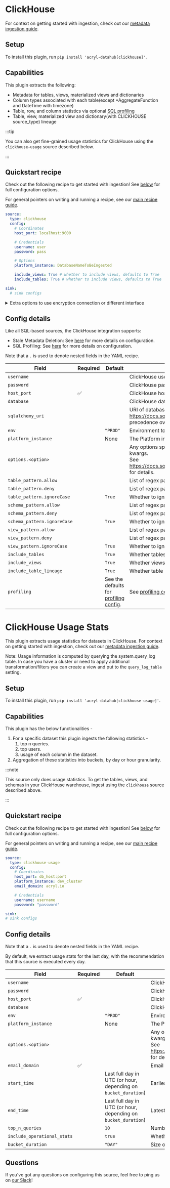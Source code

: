 # ClickHouse

For context on getting started with ingestion, check out our [metadata ingestion guide](../README.md).

## Setup

To install this plugin, run `pip install 'acryl-datahub[clickhouse]'`.

## Capabilities

This plugin extracts the following:

- Metadata for tables, views, materialized views and dictionaries
- Column types associated with each table(except *AggregateFunction and DateTime with timezone)
- Table, row, and column statistics via optional [SQL profiling](./sql_profiles.md)
- Table, view, materialized view and dictionary(with CLICKHOUSE source_type) lineage

:::tip

You can also get fine-grained usage statistics for ClickHouse using the `clickhouse-usage` source described below.

:::

## Quickstart recipe

Check out the following recipe to get started with ingestion! See [below](#config-details) for full configuration options.

For general pointers on writing and running a recipe, see our [main recipe guide](../README.md#recipes).

```yml
source:
  type: clickhouse
  config:
    # Coordinates
    host_port: localhost:9000

    # Credentials
    username: user
    password: pass

    # Options
    platform_instance: DatabaseNameToBeIngested

    include_views: True # whether to include views, defaults to True
    include_tables: True # whether to include views, defaults to True

sink:
  # sink configs
```

<details>
  <summary>Extra options to use encryption connection or different interface</summary>

For the HTTP interface:
```yml
source:
  type: clickhouse
  config:
    host_port: localhost:8443
    protocol: https

```

For the Native interface:
```yml
source:
  type: clickhouse
  config:
    host_port: localhost:9440
    scheme: clickhouse+native
    secure: True
```

</details>

## Config details

Like all SQL-based sources, the ClickHouse integration supports:
- Stale Metadata Deletion: See [here](./stateful_ingestion.md) for more details on configuration.
- SQL Profiling: See [here](./sql_profiles.md) for more details on configuration.

Note that a `.` is used to denote nested fields in the YAML recipe.

| Field                       | Required | Default                                                                    | Description                                                                                                                                                                             |
|-----------------------------|----------|----------------------------------------------------------------------------|-----------------------------------------------------------------------------------------------------------------------------------------------------------------------------------------|
| `username`                  |          |                                                                            | ClickHouse username.                                                                                                                                                                    |
| `password`                  |          |                                                                            | ClickHouse password.                                                                                                                                                                    |
| `host_port`                 | ✅        |                                                                            | ClickHouse host URL.                                                                                                                                                                    |
| `database`                  |          |                                                                            | ClickHouse database to connect.                                                                                                                                                         |
| `sqlalchemy_uri`            |          |          | URI of database to connect to. See https://docs.sqlalchemy.org/en/14/core/engines.html#database-urls. Takes precedence over other connection parameters. |
| `env`                       |          | `"PROD"`                                                                   | Environment to use in namespace when constructing URNs.                                                                                                                                 |
| `platform_instance`         |          | None                                                                       | The Platform instance to use while constructing URNs.                                                                                                                                   |
| `options.<option>`          |          |                                                                            | Any options specified here will be passed to SQLAlchemy's `create_engine` as kwargs.<br />See https://docs.sqlalchemy.org/en/14/core/engines.html#sqlalchemy.create_engine for details. |
| `table_pattern.allow`       |          |                                                                            | List of regex patterns for tables to include in ingestion.                                                                                                                              |
| `table_pattern.deny`        |          |                                                                            | List of regex patterns for tables to exclude from ingestion.                                                                                                                            |
| `table_pattern.ignoreCase`  |          | `True`                                                                     | Whether to ignore case sensitivity during pattern matching.                                                                                                                             |
| `schema_pattern.allow`      |          |                                                                            | List of regex patterns for schemas to include in ingestion.                                                                                                                             |
| `schema_pattern.deny`       |          |                                                                            | List of regex patterns for schemas to exclude from ingestion.                                                                                                                           |
| `schema_pattern.ignoreCase` |          | `True`                                                                     | Whether to ignore case sensitivity during pattern matching.                                                                                                                             |
| `view_pattern.allow`        |          |                                                                            | List of regex patterns for views to include in ingestion.                                                                                                                               |
| `view_pattern.deny`         |          |                                                                            | List of regex patterns for views to exclude from ingestion.                                                                                                                             |
| `view_pattern.ignoreCase`   |          | `True`                                                                     | Whether to ignore case sensitivity during pattern matching.                                                                                                                             |
| `include_tables`            |          | `True`                                                                     | Whether tables should be ingested.                                                                                                                                                      |
| `include_views`             |          | `True`                                                                     | Whether views should be ingested.                                                                                                                                                       |
| `include_table_lineage`     |          | `True`                                                                     | Whether table lineage should be ingested.                                                                                                                                               |
| `profiling`                 |          | See the defaults for [profiling config](./sql_profiles.md#Config-details). | See [profiling config](./sql_profiles.md#Config-details).                                                                                                                               |


# ClickHouse Usage Stats

This plugin extracts usage statistics for datasets in ClickHouse. For context on getting started with ingestion, check out our [metadata ingestion guide](../README.md).

Note: Usage information is computed by querying the system.query_log table. In case you have a cluster or need to apply additional transformation/filters you can create a view and put to the `query_log_table` setting.

## Setup
To install this plugin, run `pip install 'acryl-datahub[clickhouse-usage]'`.

## Capabilities
This plugin has the below functionalities -
1. For a specific dataset this plugin ingests the following statistics -
   1. top n queries.
   2. top users.
   3. usage of each column in the dataset.
2. Aggregation of these statistics into buckets, by day or hour granularity.

:::note

This source only does usage statistics. To get the tables, views, and schemas in your ClickHouse warehouse, ingest using the `clickhouse` source described above.

:::

## Quickstart recipe

Check out the following recipe to get started with ingestion! See [below](#config-details) for full configuration options.

For general pointers on writing and running a recipe, see our [main recipe guide](../README.md#recipes).

```yml
source:
  type: clickhouse-usage
  config:
    # Coordinates
    host_port: db_host:port
    platform_instance: dev_cluster
    email_domain: acryl.io

    # Credentials
    username: username
    password: "password"

sink:
# sink configs
```

## Config details
Note that a `.` is used to denote nested fields in the YAML recipe.

By default, we extract usage stats for the last day, with the recommendation that this source is executed every day.

| Field                       | Required | Default                                                        | Description                                                                                                                                                                             |
|-----------------------------|----------|----------------------------------------------------------------|-----------------------------------------------------------------------------------------------------------------------------------------------------------------------------------------|
| `username`                  |          |                                                                | ClickHouse username.                                                                                                                                                                    |
| `password`                  |          |                                                                | ClickHouse password.                                                                                                                                                                    |
| `host_port`                 | ✅        |                                                                | ClickHouse host URL.                                                                                                                                                                    |
| `database`                  |          |                                                                | ClickHouse database to connect.                                                                                                                                                         |
| `env`                       |          | `"PROD"`                                                       | Environment to use in namespace when constructing URNs.                                                                                                                                 |
| `platform_instance`         |          | None                                                           | The Platform instance to use while constructing URNs.                                                                                                                                   |
| `options.<option>`          |          |                                                                | Any options specified here will be passed to SQLAlchemy's `create_engine` as kwargs.<br />See https://docs.sqlalchemy.org/en/14/core/engines.html#sqlalchemy.create_engine for details. |
| `email_domain`              | ✅        |                                                                | Email domain of your organisation so users can be displayed on UI appropriately.                                                                                                        |
| `start_time`                |          | Last full day in UTC (or hour, depending on `bucket_duration`) | Earliest date of usage to consider.                                                                                                                                                     |   
| `end_time`                  |          | Last full day in UTC (or hour, depending on `bucket_duration`) | Latest date of usage to consider.                                                                                                                                                       |
| `top_n_queries`             |          | `10`                                                           | Number of top queries to save to each table.                                                                                                                                            |
| `include_operational_stats` |          | `true`                                                         | Whether to display operational stats.                                                                                                                                                   |
| `bucket_duration`           |          | `"DAY"`                                                        | Size of the time window to aggregate usage stats.                                                                                                                                       |

## Questions

If you've got any questions on configuring this source, feel free to ping us on [our Slack](https://slack.datahubproject.io/)!
